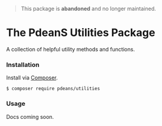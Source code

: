 > This package is **abandoned** and no longer maintained.

# The PdeanS Utilities Package

A collection of helpful utility methods and functions.

### Installation

Install via [Composer](https://getcomposer.org/).

```
$ composer require pdeans/utilities
```

### Usage

Docs coming soon.
